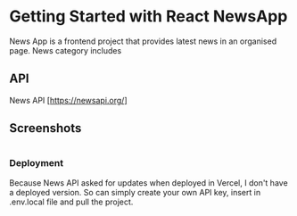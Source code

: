 # Getting Started with React NewsApp
News App is a frontend project that provides latest news in an organised page. News category includes 

## API
News API [https://newsapi.org/]

## Screenshots
<img src="" />

### Deployment
Because News API asked for updates when deployed in Vercel, I don't have a deployed version. So can simply create your own API key, insert in .env.local file and pull the project.
